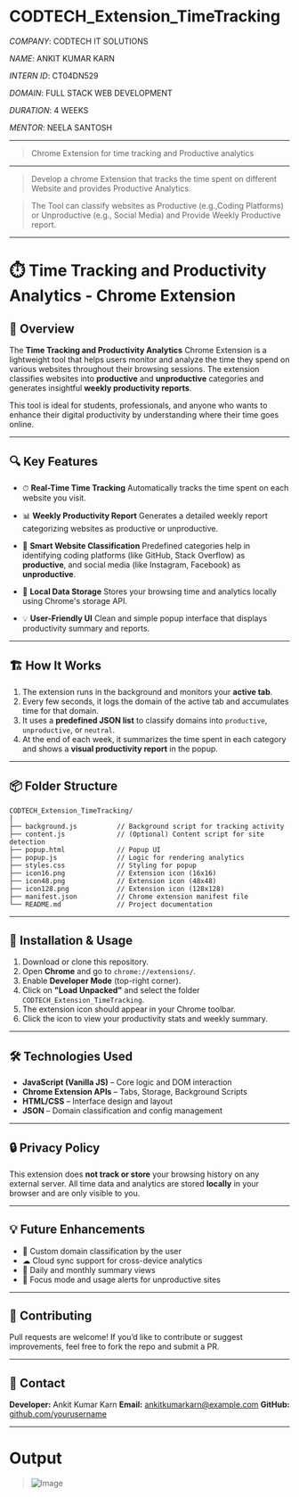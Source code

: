 # CODTECH_Extension_TimeTracking

*COMPANY*: CODTECH IT SOLUTIONS

*NAME*: ANKIT KUMAR KARN

*INTERN ID*: CT04DN529

*DOMAIN*: FULL STACK WEB DEVELOPMENT

*DURATION*: 4 WEEKS

*MENTOR*: NEELA SANTOSH

-------------------------------------------------------------
> Chrome Extension for time tracking and Productive analytics
-------------------------------------------------------------
 > Develop a chrome Extension that tracks the time spent on 
 different Website and provides Productive Analytics.

 > The Tool can classify websites as Productive 
 (e.g.,Coding Platforms) or  Unproductive (e.g., Social Media)
        and Provide Weekly Productive report.
-----------------------------------------------------------------------------------------------------------------------

# ⏱️ Time Tracking and Productivity Analytics - Chrome Extension

## 📌 Overview

The **Time Tracking and Productivity Analytics** Chrome Extension is a lightweight tool that helps users monitor and analyze the time they spend on various websites throughout their browsing sessions. The extension classifies websites into **productive** and **unproductive** categories and generates insightful **weekly productivity reports**.

This tool is ideal for students, professionals, and anyone who wants to enhance their digital productivity by understanding where their time goes online.

---

## 🔍 Key Features

* ⏱ **Real-Time Time Tracking**
  Automatically tracks the time spent on each website you visit.

* 📊 **Weekly Productivity Report**
  Generates a detailed weekly report categorizing websites as productive or unproductive.

* 🧠 **Smart Website Classification**
  Predefined categories help in identifying coding platforms (like GitHub, Stack Overflow) as **productive**, and social media (like Instagram, Facebook) as **unproductive**.

* 📁 **Local Data Storage**
  Stores your browsing time and analytics locally using Chrome's storage API.

* 💡 **User-Friendly UI**
  Clean and simple popup interface that displays productivity summary and reports.

---

## 🏗️ How It Works

1. The extension runs in the background and monitors your **active tab**.
2. Every few seconds, it logs the domain of the active tab and accumulates time for that domain.
3. It uses a **predefined JSON list** to classify domains into `productive`, `unproductive`, or `neutral`.
4. At the end of each week, it summarizes the time spent in each category and shows a **visual productivity report** in the popup.

---

## 📦 Folder Structure

```
CODTECH_Extension_TimeTracking/
│
├── background.js          // Background script for tracking activity
├── content.js             // (Optional) Content script for site detection
├── popup.html             // Popup UI
├── popup.js               // Logic for rendering analytics
├── styles.css             // Styling for popup
├── icon16.png             // Extension icon (16x16)
├── icon48.png             // Extension icon (48x48)
├── icon128.png            // Extension icon (128x128)
├── manifest.json          // Chrome extension manifest file
└── README.md              // Project documentation
```

---

## 🧪 Installation & Usage

1. Download or clone this repository.
2. Open **Chrome** and go to `chrome://extensions/`.
3. Enable **Developer Mode** (top-right corner).
4. Click on **"Load Unpacked"** and select the folder `CODTECH_Extension_TimeTracking`.
5. The extension icon should appear in your Chrome toolbar.
6. Click the icon to view your productivity stats and weekly summary.

---

## 🛠️ Technologies Used

* **JavaScript (Vanilla JS)** – Core logic and DOM interaction
* **Chrome Extension APIs** – Tabs, Storage, Background Scripts
* **HTML/CSS** – Interface design and layout
* **JSON** – Domain classification and config management

---

## 🔒 Privacy Policy

This extension does **not track or store** your browsing history on any external server. All time data and analytics are stored **locally** in your browser and are only visible to you.

---

## 💡 Future Enhancements

* 🔁 Custom domain classification by the user
* ☁ Cloud sync support for cross-device analytics
* 📅 Daily and monthly summary views
* 🔔 Focus mode and usage alerts for unproductive sites

---

## 🙌 Contributing

Pull requests are welcome! If you’d like to contribute or suggest improvements, feel free to fork the repo and submit a PR.

---

## 📧 Contact

**Developer:** Ankit Kumar Karn
**Email:** [ankitkumarkarn@example.com](mailto:imankitkumar.krn.com)
**GitHub:** [github.com/yourusername](https://github.com/imankit-0912)

---

# Output
> ![Image](https://github.com/user-attachments/assets/0cb910d2-d6f3-4570-8a8f-4308dfbac4df)
